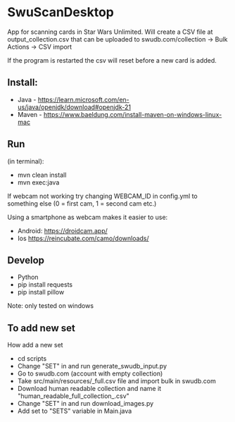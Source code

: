 # SwuScanDesktop

App for scanning cards in Star Wars Unlimited.
Will create a CSV file at output_collection.csv that can be uploaded to
swudb.com/collection -> Bulk Actions -> CSV import

If the program is restarted the csv will reset before a new card is added. 

## Install:
* Java - https://learn.microsoft.com/en-us/java/openjdk/download#openjdk-21
* Maven - https://www.baeldung.com/install-maven-on-windows-linux-mac

## Run 
(in terminal):
* mvn clean install
* mvn exec:java

If webcam not working try changing WEBCAM_ID in config.yml to something else
(0 = first cam, 1 = second cam etc.)

Using a smartphone as webcam makes it easier to use:
* Android: https://droidcam.app/
* Ios https://reincubate.com/camo/downloads/

## Develop 
* Python
* pip install requests
* pip install pillow

Note: only tested on windows

## To add new set
How add a new set
* cd scripts
* Change "SET" in and run generate_swudb_input.py
* Go to swudb.com (account with empty collection)
* Take src/main/resources/<set>_full.csv file and import bulk in swudb.com
* Download human readable collection and name it "human_readable_full_collection_<set>.csv"
* Change "SET" in and run download_images.py
* Add set to "SETS" variable in Main.java
